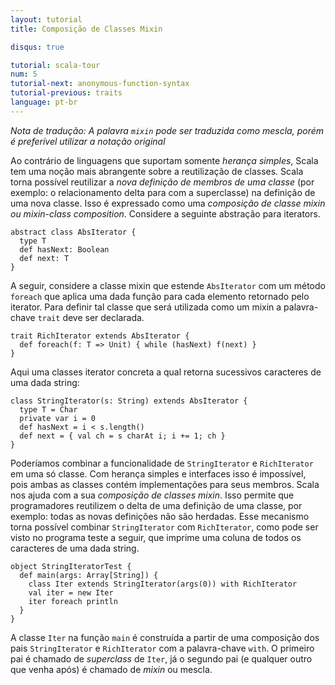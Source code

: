 ```yaml
---
layout: tutorial
title: Composição de Classes Mixin

disqus: true

tutorial: scala-tour
num: 5
tutorial-next: anonymous-function-syntax
tutorial-previous: traits
language: pt-br
---
```

_Nota de tradução: A palavra `mixin` pode ser traduzida como mescla, porém é preferível utilizar a notação original_

Ao contrário de linguagens que suportam somente _herança simples_, Scala tem uma noção mais abrangente sobre a reutilização de classes. Scala torna possível reutilizar a _nova definição de membros de uma classe_ (por exemplo: o relacionamento delta para com a superclasse) na definição de uma nova classe. Isso é expressado como uma _composição de classe mixin ou mixin-class composition_. Considere a seguinte abstração para iterators.
 
```tut
abstract class AbsIterator {
  type T
  def hasNext: Boolean
  def next: T
}
```
 
A seguir, considere a classe mixin que estende `AbsIterator` com um método `foreach` que aplica uma dada função para cada elemento retornado pelo iterator. Para definir tal classe que será utilizada como um mixin a palavra-chave `trait` deve ser declarada.
 
```tut
trait RichIterator extends AbsIterator {
  def foreach(f: T => Unit) { while (hasNext) f(next) }
}
```
 
Aqui uma classes iterator concreta a qual retorna sucessivos caracteres de uma dada string:
 
```tut
class StringIterator(s: String) extends AbsIterator {
  type T = Char
  private var i = 0
  def hasNext = i < s.length()
  def next = { val ch = s charAt i; i += 1; ch }
}
```
 
Poderíamos combinar a funcionalidade de `StringIterator` e `RichIterator` em uma só classe. Com herança simples e interfaces isso é impossível, pois ambas as classes contém implementações para seus membros. Scala nos ajuda com a sua _composição de classes mixin_. Isso permite que programadores reutilizem o delta de uma definição de uma classe, por exemplo: todas as novas definições não são herdadas. Esse mecanismo torna possível combinar `StringIterator` com `RichIterator`, como pode ser visto no programa teste a seguir, que imprime uma coluna de todos os caracteres de uma dada string.
 
```tut
object StringIteratorTest {
  def main(args: Array[String]) {
    class Iter extends StringIterator(args(0)) with RichIterator
    val iter = new Iter
    iter foreach println
  }
}
```
 
A classe `Iter` na função `main` é construída a partir de uma composição dos pais `StringIterator` e `RichIterator` com a palavra-chave `with`. O primeiro pai é chamado de _superclass_ de `Iter`, já o segundo pai (e qualquer outro que venha após) é chamado de _mixin_ ou mescla.